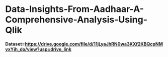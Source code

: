 # Data-Insights-From-Aadhaar-A-Comprehensive-Analysis-Using-Qlik
**Dataset=https://drive.google.com/file/d/11jLyaJhRN0wa3KXf2KBQcpNMvxYjh_do/view?usp=drive_link**
